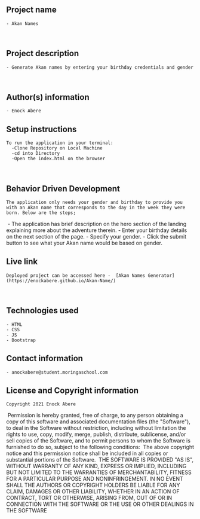 ## Project name
    - Akan Names
​
## Project description
    - Generate Akan names by entering your birthday credentials and gender

​
## Author(s) information
    - Enock Abere

## Setup instructions
    To run the application in your terminal:
      -Clone Repository on Local Machine
      -cd into Directory
      -Open the index.html on the browser
​
## Behavior Driven Development
    The application only needs your gender and birthday to provide you with an Akan name that corresponds to the day in the week they were born. Below are the steps;
​
    - The application has brief description on the hero section of the landing explaining more about the adventure therein.
    - Enter your birthday details on the next section of the page.
    - Specify your gender.
    - Click the submit button to see what your Akan name would be based on gender.

## Live link
    Deployed project can be accessed here -  [Akan Names Generator](https://enockabere.github.io/Akan-Name/)
​
## Technologies used
    - HTML
    - CSS
    - JS
    - Bootstrap

## Contact information
    - anockabere@student.moringaschool.com

## License and Copyright information
    Copyright 2021 Enock Abere
​
    Permission is hereby granted, free of charge, to any person obtaining a copy of this software and associated documentation files (the "Software"), to deal in the Software without restriction, including without limitation the rights to use, copy, modify, merge, publish, distribute, sublicense, and/or sell copies of the Software, and to permit persons to whom the Software is furnished to do so, subject to the following conditions:
​
    The above copyright notice and this permission notice shall be included in all copies or substantial portions of the Software.
​
    THE SOFTWARE IS PROVIDED "AS IS", WITHOUT WARRANTY OF ANY KIND, EXPRESS OR IMPLIED, INCLUDING BUT NOT LIMITED TO THE WARRANTIES OF MERCHANTABILITY, FITNESS FOR A PARTICULAR PURPOSE AND NONINFRINGEMENT. IN NO EVENT SHALL THE AUTHORS OR COPYRIGHT HOLDERS BE LIABLE FOR ANY CLAIM, DAMAGES OR OTHER LIABILITY, WHETHER IN AN ACTION OF CONTRACT, TORT OR OTHERWISE, ARISING FROM, OUT OF OR IN CONNECTION WITH THE SOFTWARE OR THE USE OR OTHER DEALINGS IN THE SOFTWARE
